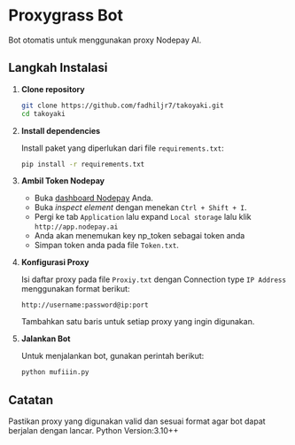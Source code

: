 # Proxygrass Bot
Bot otomatis untuk menggunakan proxy Nodepay AI.

## Langkah Instalasi
1. **Clone repository**
   ```bash
   git clone https://github.com/fadhiljr7/takoyaki.git
   cd takoyaki
   ```

2. **Install dependencies**

   Install paket yang diperlukan dari file `requirements.txt`:
   ```bash
   pip install -r requirements.txt
   ```

4. **Ambil Token Nodepay**
   - Buka [dashboard Nodepay](https://app.nodepay.ai/dashboard) Anda.
   - Buka *inspect element* dengan menekan `Ctrl + Shift + I`.
   - Pergi ke tab `Application` lalu expand `Local storage` lalu klik `http://app.nodepay.ai`
   - Anda akan menemukan key np_token sebagai token anda
   - Simpan token anda pada file `Token.txt`.

5. **Konfigurasi Proxy**

   Isi daftar proxy pada file `Proxiy.txt` dengan Connection type `IP Address` menggunakan format berikut:
   ```
   http://username:password@ip:port
   ```
   Tambahkan satu baris untuk setiap proxy yang ingin digunakan.

7. **Jalankan Bot**

   Untuk menjalankan bot, gunakan perintah berikut:
   ```bash
   python mufiiin.py
   ```

## Catatan
Pastikan proxy yang digunakan valid dan sesuai format agar bot dapat berjalan dengan lancar.
Python Version:3.10++
